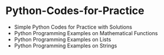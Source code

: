 # Python-Codes-for-Practice

- Simple Python Codes for Practice with Solutions
- Python Programming Examples on Mathematical Functions
- Python Programming Examples on Lists
- Python Programming Examples on Strings

